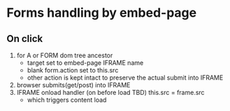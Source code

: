 # Forms handling by embed-page

## On click
 
1. for A or FORM dom tree ancestor 
    * target set to embed-page IFRAME name
    * blank form.action set to this.src 
    * other action is kept intact to preserve the actual submit into IFRAME     
2. browser submits(get/post) into IFRAME  
3. IFRAME onload handler (on before load TBD)
    this.src = frame.src 
    * which triggers content load
 